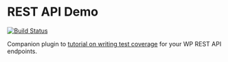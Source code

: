 REST API Demo
=============

[![Build Status](https://travis-ci.org/danielbachhuber/pantheon-rest-api-demo.svg?branch=master)](https://travis-ci.org/danielbachhuber/pantheon-rest-api-demo)

Companion plugin to [tutorial on writing test coverage](https://pantheon.io/blog/test-coverage-your-wp-rest-api-project) for your WP REST API endpoints.
